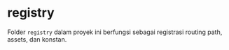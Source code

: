 # registry

Folder `registry` dalam proyek ini berfungsi sebagai registrasi routing path, assets, dan konstan.
